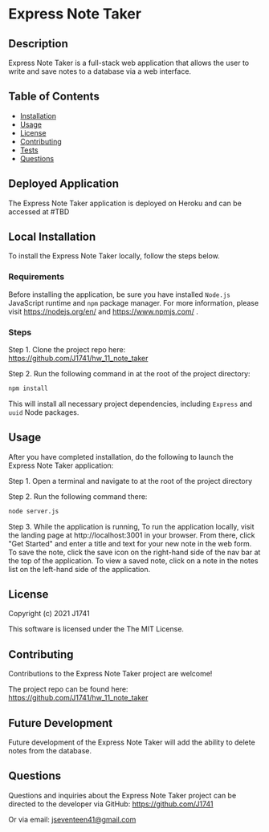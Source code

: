 # Express Note Taker
## Description
Express Note Taker is a full-stack web application that allows the user to write and save notes to a database via a web interface.

## Table of Contents
- [Installation](#installation)
- [Usage](#usage)
- [License](#license)
- [Contributing](#contributing)
- [Tests](#tests)
- [Questions](#questions)

## Deployed Application
The Express Note Taker application is deployed on Heroku and can be accessed at #TBD

## Local Installation
To install the Express Note Taker locally, follow the steps below.

### Requirements
Before installing the application, be sure you have installed `Node.js` JavaScript runtime and `npm` package manager. For more information, please visit https://nodejs.org/en/ and https://www.npmjs.com/ .

### Steps
Step 1. Clone the project repo here: https://github.com/J1741/hw_11_note_taker

Step 2. Run the following command in at the root of the project directory:
```sh
npm install
```

This will install all necessary project dependencies, including `Express` and `uuid` Node packages.

## Usage
After you have completed installation, do the following to launch the Express Note Taker application:

Step 1. Open a terminal and navigate to at the root of the project directory

Step 2. Run the following command there:
```sh
node server.js
```

Step 3. While the application is running, To run the application locally, visit the landing page at http://localhost:3001 in your browser. From there, click "Get Started" and enter a title and text for your new note in the web form. To save the note, click the save icon on the right-hand side of the nav bar at the top of the application. To view a saved note, click on a note in the notes list on the left-hand side of the application.

## License
Copyright (c) 2021 J1741

This software is licensed under the The MIT License.

## Contributing
Contributions to the Express Note Taker project are welcome!

The project repo can be found here: https://github.com/J1741/hw_11_note_taker

## Future Development
Future development of the Express Note Taker will add the ability to delete notes from the database. 

## Questions
Questions and inquiries about the Express Note Taker project can be directed to the developer via GitHub: https://github.com/J1741

Or via email: jseventeen41@gmail.com